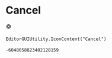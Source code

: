 # Cancel
![](/img/Cancel.png)

``` CSharp
EditorGUIUtility.IconContent("Cancel")
```
```
-6048058823402128159
```
